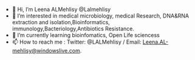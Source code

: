 - 👋 Hi, I’m Leena ALMehlisy @Lalmehlisy
- 👀 I’m interested in medical microbiology, medical Research, DNA&RNA extraction and isolation,Bioinformatics, immunology,Bacteriology,Antibiotics Resistance. 
- 🌱 I’m currently learning bioinfomatics, Open Life sciencess 
- 📫 How to reach me : Twitter: @LALMehlisy / Email: Leena.AL-mehlisy@windowslive.com.
